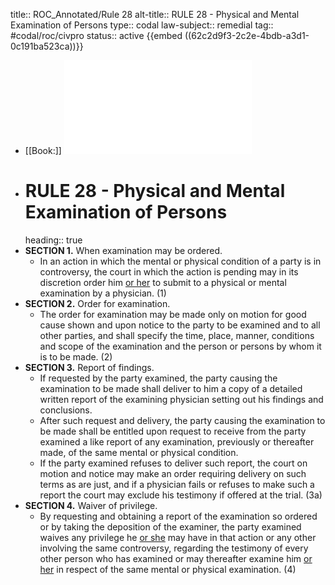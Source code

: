 title:: ROC_Annotated/Rule 28
alt-title:: RULE 28 - Physical and Mental Examination of Persons
type:: codal
law-subject:: remedial
tag:: #codal/roc/civpro
status:: active
{{embed ((62c2d9f3-2c2e-4bdb-a3d1-0c191ba523ca))}}

- [[Book:]] ![Noche Vol 1, 2021 ed., RULE 28](../assets/VOL1_NOCHE_2021_RULE28.pdf)
- # RULE 28 - Physical and Mental Examination of Persons
  heading:: true
- **SECTION 1.** When examination may be ordered.
	- In an action in which the mental or physical condition of a party is in controversy, the court in which the action is pending may in its discretion order him <ins>or her</ins> to submit to a physical or mental examination by a physician. (1)
- **SECTION 2.** Order for examination.
	- The order for examination may be made only on motion for good cause shown and upon notice to the party to be examined and to all other parties, and shall specify the time, place, manner, conditions and scope of the examination and the person or persons by whom it is to be made. (2)
- **SECTION 3.** Report of findings.
	- If requested by the party examined, the party causing the examination to be made shall deliver to him a copy of a detailed written report of the examining physician setting out his findings and conclusions.
	- After such request and delivery, the party causing the examination to be made shall be entitled upon request to receive from the party examined a like report of any examination, previously or thereafter made, of the same mental or physical condition.
	- If the party examined refuses to deliver such report, the court on motion and notice may make an order requiring delivery on such terms as are just, and if a physician fails or refuses to make such a report the court may exclude his testimony if offered at the trial. (3a)
- **SECTION 4.** Waiver of privilege.
	- By requesting and obtaining a report of the examination so ordered or by taking the deposition of the examiner, the party examined waives any privilege he <ins>or she</ins> may have in that action or any other involving the same controversy, regarding the testimony of every other person who has examined or may thereafter examine him <ins>or her</ins> in respect of the same mental or physical examination. (4)